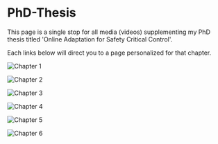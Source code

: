 # PhD-Thesis
 This page is a single stop for all media (videos) supplementing my PhD thesis titled 'Online Adaptation for Safety Critical Control'.

 Each links below will direct you to a page personalized for that chapter.


![Chapter 1](https://github.com/hardikparwana/PhD-Thesis/tree/main/Chapter-1)

![Chapter 2](https://github.com/hardikparwana/PhD-Thesis/tree/main/Chapter-2)

![Chapter 3](https://github.com/hardikparwana/PhD-Thesis/tree/main/Chapter-3)

![Chapter 4](https://github.com/hardikparwana/PhD-Thesis/tree/main/Chapter-4)

![Chapter 5](https://github.com/hardikparwana/PhD-Thesis/tree/main/Chapter-5)

![Chapter 6](https://github.com/hardikparwana/PhD-Thesis/tree/main/Chapter-6)
